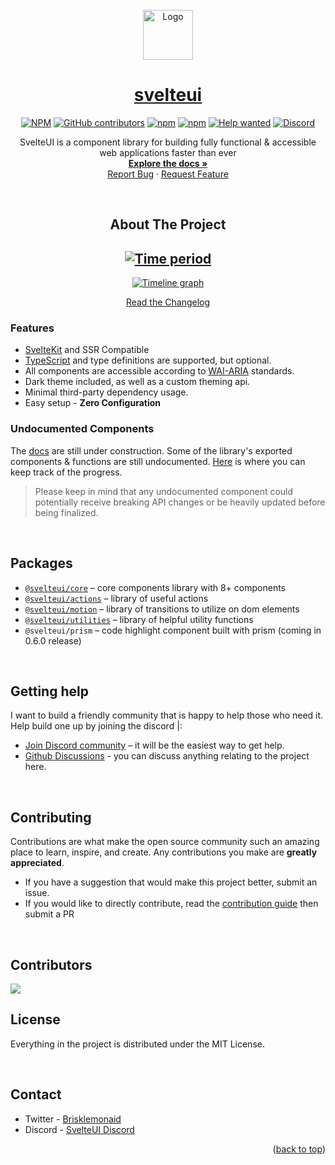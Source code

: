 <div id="top"></div>

<br />
<div align="center">
   <img src="gallery/Logo.png" alt="Logo" width="80" height="80">
  <a href="https://github.com/Brisklemonade/svelteui">
    <h1 align="center">svelteui</h1>
  </a>

[![NPM](https://img.shields.io/github/license/Brisklemonade/svelteui)](https://github.com/Brisklemonade/svelteui/blob/main/LICENSE)
[![GitHub contributors](https://img.shields.io/github/contributors/Brisklemonade/svelteui)](https://github.com/Brisklemonade/svelteui/graphs/contributors)
[![npm](https://img.shields.io/npm/v/@svelteuidev/core)](https://www.npmjs.com/package/@svelteuidev/core)
[![npm](https://img.shields.io/npm/dm/@svelteuidev/core)](https://www.npmjs.com/package/@svelteuidev/core)
[![Help wanted](https://img.shields.io/github/labels/Brisklemonade/svelteui/help%20wanted?label=Contribute)](https://github.com/Brisklemonade/svelteui/labels/help%20wanted)
[![Discord](https://img.shields.io/badge/Chat%20on-Discord-%235865f2)](https://discord.gg/2J2xmzCS79)

  <p align="center">
   SvelteUI is a component library for building fully functional & accessible web applications faster than ever
    <br />
    <a href="https://svelteui-docs.vercel.app/"><strong>Explore the docs »</strong></a>
    <br />
    <a href="https://github.com/Brisklemonade/svelteui/issues">Report Bug</a>
    ·
    <a href="https://github.com/Brisklemonade/svelteui/issues">Request Feature</a>
  </p>
</div>

<br />

<div align='center'>

## **About The Project**

## [![Time period](https://images.repography.com/24930506/Brisklemonade/svelteui/recent-activity/fc5677046c345e8190582fbd7b3464af_badge.svg)](https://repography.com)

[![Timeline graph](https://images.repography.com/24930506/Brisklemonade/svelteui/recent-activity/fc5677046c345e8190582fbd7b3464af_timeline.svg)](https://github.com/Brisklemonade/svelteui/commits)

[Read the Changelog](https://svelteui-docs.vercel.app/docs/changelog)

</div>

### Features

- [SvelteKit](https://kit.svelte.dev/) and SSR Compatible
- [TypeScript](https://typescriptlang.org/) and type definitions are supported, but optional.
- All components are accessible according to [WAI-ARIA](https://www.w3.org/WAI/standards-guidelines/aria/) standards.
- Dark theme included, as well as a custom theming api.
- Minimal third-party dependency usage.
- Easy setup - **Zero Configuration**

### Undocumented Components

The [docs](https://svelteui-docs.vercel.app/) are still under construction. Some of the library's exported components & functions are still undocumented. [Here](https://github.com/Brisklemonade/svelteui/issues/15) is where you can keep track of the progress.

> Please keep in mind that any undocumented component could potentially receive breaking API changes or be heavily updated before being finalized.

<br />

## Packages

- [`@svelteui/core`](https://svelteui-docs.vercel.app/docs/core/button) – core components library with 8+ components
- [`@svelteui/actions`](https://svelteui-docs.vercel.app/docs/actions/use-click-outside) – library of useful actions
- [`@svelteui/motion`](https://svelteui-docs.vercel.app/docs/motion/typewriter) – library of transitions to utilize on dom elements
- [`@svelteui/utilities`](https://svelteui-docs.vercel.app/docs/utilities/os) – library of helpful utility functions
- `@svelteui/prism` – code highlight component built with prism (coming in 0.6.0 release)

<br />

## Getting help

I want to build a friendly community that is happy to help those who need it. Help build one up by joining the discord |:

- [Join Discord community](https://discord.gg/2J2xmzCS79) – it will be the easiest way to get help.
- [Github Discussions](https://github.com/Brisklemonade/svelteui/discussions) - you can discuss anything relating to the project here.

<br />

## Contributing

Contributions are what make the open source community such an amazing place to learn, inspire, and create. Any contributions you make are **greatly appreciated**.

- If you have a suggestion that would make this project better, submit an issue.
- If you would like to directly contribute, read the [contribution guide](https://svelteui-docs.vercel.app/docs/contribute) then submit a PR

<br />

## Contributors

<a href="https://github.com/Brisklemonade/svelteui/graphs/contributors">
  <img src="https://contrib.rocks/image?repo=Brisklemonade/svelteui" />
</a>

<br />

## License

Everything in the project is distributed under the MIT License.

<br />

## Contact

- Twitter - [Brisklemonaid](https://twitter.com/brisklemonaid)
- Discord - [SvelteUI Discord](https://discord.gg/2J2xmzCS79)

<p align="right">(<a href="#top">back to top</a>)</p>

